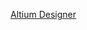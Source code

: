 [Altium Designer](https://www.bilibili.com/video/BV16t411N7RD?p=4&vd_source=8f770dbae4bd9741aa555bb473d35466)